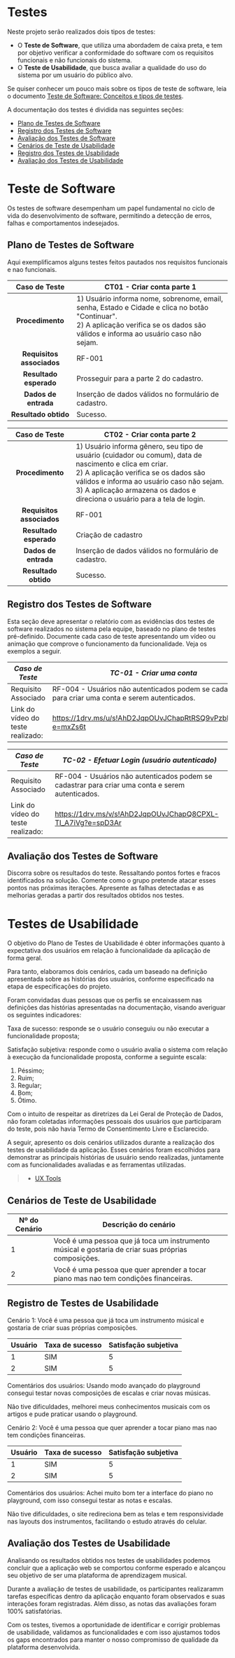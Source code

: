 # Testes

Neste projeto serão realizados dois tipos de testes:

 - O **Teste de Software**, que utiliza uma abordadem de caixa preta, e tem por objetivo verificar a conformidade do software com os requisitos funcionais e não funcionais do sistema.
 - O **Teste de Usabilidade**, que busca avaliar a qualidade do uso do sistema por um usuário do público alvo. 

Se quiser conhecer um pouco mais sobre os tipos de teste de software, leia o documento [Teste de Software: Conceitos e tipos de testes](https://blog.onedaytesting.com.br/teste-de-software/).

A documentação dos testes é dividida nas seguintes seções:

 - [Plano de Testes de Software](#plano-de-testes-de-software)
 - [Registro dos Testes de Software](#registro-dos-testes-de-software)
 - [Avaliação dos Testes de Software](#avaliação-dos-testes-de-software)
 - [Cenários de Teste de Usabilidade](#cenários-de-teste-de-usabilidade)
 - [Registro dos Testes de Usabilidade](#registro-dos-testes-de-usabilidade)
 - [Avaliação dos Testes de Usabilidade](#avaliação-dos-testes-de-usabilidade)

# Teste de Software

Os testes de software desempenham um papel fundamental no ciclo de vida do desenvolvimento de software, permitindo a detecção de erros, falhas e comportamentos indesejados.

## Plano de Testes de Software

Aqui exemplificamos alguns testes feitos pautados nos requisitos funcionais e nao funcionais.


**Caso de Teste** | **CT01 - Criar conta parte 1**
 :--------------: | ------------
**Procedimento**  | 1) Usuário informa nome, sobrenome, email, senha, Estado e Cidade e clica no botão "Continuar".<br>2) A aplicação verifica se os dados são válidos e informa ao usuário caso não sejam.
**Requisitos associados** | RF-001
**Resultado esperado** | Prosseguir para a parte 2 do cadastro.
**Dados de entrada** | Inserção de dados válidos no formulário de cadastro.
**Resultado obtido** | Sucesso.

**Caso de Teste** | **CT02 - Criar conta parte 2**
 :--------------: | ------------
**Procedimento**  | 1) Usuário informa gênero, seu tipo de usuário (cuidador ou comum), data de nascimento e clica em criar.<br>2) A aplicação verifica se os dados são válidos e informa ao usuário caso não sejam.<br> 3) A aplicação armazena os dados e direciona o usuário para a tela de login.
**Requisitos associados** | RF-001
**Resultado esperado** | Criação de cadastro
**Dados de entrada** | Inserção de dados válidos no formulário de cadastro.
**Resultado obtido** | Sucesso.

## Registro dos Testes de Software

Esta seção deve apresentar o relatório com as evidências dos testes de software realizados no sistema pela equipe, baseado no plano de testes pré-definido. Documente cada caso de teste apresentando um vídeo ou animação que comprove o funcionamento da funcionalidade. Veja os exemplos a seguir.

|*Caso de Teste*                                 |*TC-01 - Criar uma conta*                                         |
|---|---|
|Requisito Associado | RF-004 - Usuários não autenticados podem se cadastrar para criar uma conta e serem autenticados.|
|Link do vídeo do teste realizado: | https://1drv.ms/u/s!AhD2JqpOUvJChapRtRSQ9vPzbNLwGA?e=mxZs6t| 

|*Caso de Teste*                                 |*TC-02 - Efetuar Login (usuário autenticado)*                                         |
|---|---|
|Requisito Associado | RF-004 - Usuários não autenticados podem se cadastrar para criar uma conta e serem autenticados.|
|Link do vídeo do teste realizado: | https://1drv.ms/v/s!AhD2JqpOUvJChapQ8CPXL-TI_A7iVg?e=spD3Ar | 


## Avaliação dos Testes de Software

Discorra sobre os resultados do teste. Ressaltando pontos fortes e fracos identificados na solução. Comente como o grupo pretende atacar esses pontos nas próximas iterações. Apresente as falhas detectadas e as melhorias geradas a partir dos resultados obtidos nos testes.


# Testes de Usabilidade

O objetivo do Plano de Testes de Usabilidade é obter informações quanto à expectativa dos usuários em relação à  funcionalidade da aplicação de forma geral.
<br>

Para tanto, elaboramos dois cenários, cada um baseado na definição apresentada sobre as histórias dos usuários, conforme especificado na etapa de especificações do projeto.
<br>

Foram convidadas duas pessoas que os perfis se encaixassem nas definições das histórias apresentadas na documentação, visando averiguar os seguintes indicadores:
<br>

Taxa de sucesso: responde se o usuário conseguiu ou não executar a funcionalidade proposta;
<br>

Satisfação subjetiva: responde como o usuário avalia o sistema com relação à execução da funcionalidade proposta, conforme a seguinte escala:
<br>

1. Péssimo; 
2. Ruim; 
3. Regular; 
4. Bom; 
5. Ótimo.

Com o intuito de respeitar as diretrizes da Lei Geral de Proteção de Dados, não foram coletadas informações pessoais dos usuários que participaram do teste, pois não havia Termo de Consentimento Livre e Esclarecido.
<br>

A seguir, apresento os dois cenários utilizados durante a realização dos testes de usabilidade da aplicação. Esses cenários foram escolhidos para demonstrar as principais histórias de usuário sendo realizadas, juntamente com as funcionalidades avaliadas e as ferramentas utilizadas.
<br>

> - [UX Tools](https://uxdesign.cc/ux-user-research-and-user-testing-tools-2d339d379dc7)


## Cenários de Teste de Usabilidade

| Nº do Cenário | Descrição do cenário |
|---------------|----------------------|
| 1             | Você é uma pessoa que já toca um instrumento músical e gostaria de criar suas próprias composições. |
| 2             | Você é uma pessoa que quer aprender a tocar piano mas nao tem condições financeiras. |



## Registro de Testes de Usabilidade

Cenário 1: Você é uma pessoa que já toca um instrumento músical e gostaria de criar suas próprias composições.

| Usuário | Taxa de sucesso | Satisfação subjetiva |
|---------|-----------------|----------------------|
| 1       | SIM             | 5                    |
| 2       | SIM             | 5                    | 


Comentários dos usuários: 
Usando modo avançado do playground consegui testar novas composições de escalas e criar novas músicas.
<br>

Não tive dificuldades, melhorei meus conhecimentos musicais com os artigos e pude praticar usando o playground.




Cenário 2: Você é uma pessoa que quer aprender a tocar piano mas nao tem condições financeiras.

| Usuário | Taxa de sucesso | Satisfação subjetiva |
|---------|-----------------|----------------------|
| 1       | SIM             | 5                    |
| 2       | SIM             | 5                    |


Comentários dos usuários: 
Achei muito bom ter a interface do piano no playground, com isso consegui testar as notas e escalas.
<br>

Não tive dificuldades, o site redireciona bem as telas e tem responsividade nas layouts dos instrumentos, facilitando o estudo através do celular. 



## Avaliação dos Testes de Usabilidade

Analisando os resultados obtidos nos testes de usabilidades podemos concluir que a aplicação web se comportou conforme esperado e alcançou seu objetivo de ser uma plataforma de aprendizagem musical.
<br>

Durante a avaliação de testes de usabilidade, os participantes realizaramm tarefas específicas dentro da aplicação enquanto foram observados e suas interações foram registradas. Além disso, as notas das avaliações foram 100% satisfatórias.
<br>

Com os testes, tivemos a oportunidade de identificar e corrigir problemas de usabilidade, validamos as funcionalidades e com isso ajustamos todos os gaps encontrados para manter o nosso compromisso de qualidade da plataforma desenvolvida.
<br>


